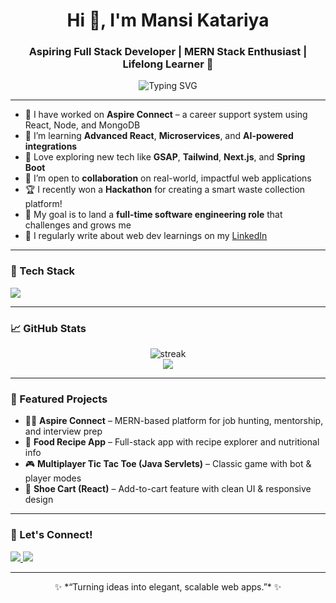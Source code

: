 <h1 align="center">Hi 👋, I'm Mansi Katariya</h1>
<h3 align="center">Aspiring Full Stack Developer | MERN Stack Enthusiast | Lifelong Learner 🚀</h3>

<p align="center">
  <img src="https://readme-typing-svg.demolab.com?font=Fira+Code&weight=500&size=24&pause=1000&center=true&vCenter=true&width=435&lines=Passionate+Web+Developer;Lover+of+Clean+Code+and+UI;React+%2B+Node.js+Fan;Let%27s+build+together!" alt="Typing SVG" />
</p>

---

- 🔭 I have worked on **Aspire Connect** – a career support system using React, Node, and MongoDB  
- 🌱 I’m learning **Advanced React**, **Microservices**, and **AI-powered integrations**  
- 🧠 Love exploring new tech like **GSAP**, **Tailwind**, **Next.js**, and **Spring Boot**  
- 👯 I’m open to **collaboration** on real-world, impactful web applications  
- 🏆 I recently won a **Hackathon** for creating a smart waste collection platform!  
- 🎯 My goal is to land a **full-time software engineering role** that challenges and grows me  
- 📝 I regularly write about web dev learnings on my [LinkedIn](https://www.linkedin.com/in/mansi-katariya-436209247/)

---

### 🚀 Tech Stack
<p align="left">
  <img src="https://skillicons.dev/icons?i=react,nodejs,express,mongodb,js,ts,html,css,tailwind,git,github,java,spring,angular,netlify,vercel" />
</p>

---

### 📈 GitHub Stats

<p align="center">
  <img src="https://github-readme-streak-stats.herokuapp.com?user=mansikatariya&theme=radical&hide_border=true" alt="streak" />
  <br />
  <img src="https://github-readme-stats.vercel.app/api/top-langs/?username=mansikatariya&layout=compact&theme=tokyonight" />
</p>

---

### 🎯 Featured Projects
- 🧑‍💼 **Aspire Connect** – MERN-based platform for job hunting, mentorship, and interview prep  
- 🍜 **Food Recipe App** – Full-stack app with recipe explorer and nutritional info  
- 🎮 **Multiplayer Tic Tac Toe (Java Servlets)** – Classic game with bot & player modes  
- 🛒 **Shoe Cart (React)** – Add-to-cart feature with clean UI & responsive design  

---

### 🔗 Let's Connect!

<p>
  <a href="https://www.linkedin.com/in/mansi-katariya-436209247/" target="_blank">
    <img src="https://img.shields.io/badge/LinkedIn-blue?style=for-the-badge&logo=linkedin" />
  </a>
  <a href="mailto:katariyamansi25@gmail.com" target="_blank">
    <img src="https://img.shields.io/badge/Gmail-red?style=for-the-badge&logo=gmail&logoColor=white" />
  </a>
</p>

---

<p align="center">
  ✨ *“Turning ideas into elegant, scalable web apps.”* ✨
</p>
